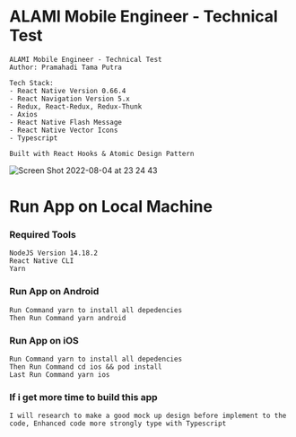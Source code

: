 # ALAMI Mobile Engineer - Technical Test

```
ALAMI Mobile Engineer - Technical Test
Author: Pramahadi Tama Putra

Tech Stack:
- React Native Version 0.66.4
- React Navigation Version 5.x
- Redux, React-Redux, Redux-Thunk
- Axios
- React Native Flash Message
- React Native Vector Icons
- Typescript

Built with React Hooks & Atomic Design Pattern
```

![Screen Shot 2022-08-04 at 23 24 43](https://user-images.githubusercontent.com/30662967/182903547-abdd17b4-d6d5-400e-9e0c-65f0a11e5a3e.png)


# Run App on Local Machine

### Required Tools
```
NodeJS Version 14.18.2
React Native CLI
Yarn
```

### Run App on Android
```
Run Command yarn to install all depedencies
Then Run Command yarn android
```

### Run App on iOS
```
Run Command yarn to install all depedencies
Then Run Command cd ios && pod install
Last Run Command yarn ios
```

### If i get more time to build this app
```
I will research to make a good mock up design before implement to the code, Enhanced code more strongly type with Typescript
```
